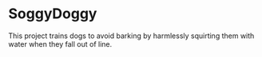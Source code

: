 # SoggyDoggy

This project trains dogs to avoid barking by harmlessly squirting them with water when they fall out of line.

